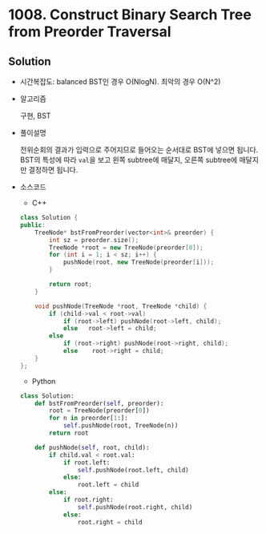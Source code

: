 # 1008. Construct Binary Search Tree from Preorder Traversal

## Solution

- 시간복잡도: balanced BST인 경우 O(NlogN). 최악의 경우 O(N^2)

- 알고리즘

  구현, BST

- 풀이설명

  전위순회의 결과가 입력으로 주어지므로 들어오는 순서대로 BST에 넣으면 됩니다. BST의 특성에 따라 `val`을 보고 왼쪽 subtree에 매달지, 오른쪽 subtree에 매달지만 결정하면 됩니다.

- 소스코드
	- C++

    ```cpp
    class Solution {
    public:
        TreeNode* bstFromPreorder(vector<int>& preorder) {
            int sz = preorder.size();
            TreeNode *root = new TreeNode(preorder[0]);
            for (int i = 1; i < sz; i++) {
                pushNode(root, new TreeNode(preorder[i]));
            }

            return root;
        }

        void pushNode(TreeNode *root, TreeNode *child) {
            if (child->val < root->val)
                if (root->left)	pushNode(root->left, child);
                else   root->left = child;
            else
                if (root->right) pushNode(root->right, child); 
                else	root->right = child;
        }
    };
    ```
	- Python
    ```python
    class Solution:
        def bstFromPreorder(self, preorder):
            root = TreeNode(preorder[0])
            for n in preorder[1:]:
                self.pushNode(root, TreeNode(n))
            return root

        def pushNode(self, root, child):
            if child.val < root.val:
                if root.left:
                    self.pushNode(root.left, child)
                else:
                    root.left = child
            else:
                if root.right:
                    self.pushNode(root.right, child)
                else:
                    root.right = child
    ```

